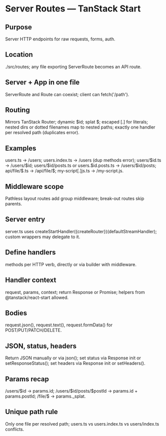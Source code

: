 # Server Routes — TanStack Start

## Purpose

Server HTTP endpoints for raw requests, forms, auth.

## Location

./src/routes; any file exporting ServerRoute becomes an API route.

## Server + App in one file

ServerRoute and Route can coexist; client can fetch('/path').

## Routing

Mirrors TanStack Router; dynamic \$id; splat \$; escaped \[.] for literals; nested dirs or dotted filenames map to nested paths; exactly one handler per resolved path (duplicates error).

## Examples

users.ts → /users; users.index.ts → /users (dup methods error); users/\$id.ts → /users/\$id; users/\$id/posts.ts or users.\$id.posts.ts → /users/\$id/posts; api/file/\$.ts → /api/file/\$; my-script\[.]js.ts → /my-script.js.

## Middleware scope

Pathless layout routes add group middleware; break-out routes skip parents.

## Server entry

server.ts uses createStartHandler({createRouter})(defaultStreamHandler); custom wrappers may delegate to it.

## Define handlers

methods per HTTP verb, directly or via builder with middleware.

## Handler context

request, params, context; return Response or Promise<Response>; helpers from @tanstack/react-start allowed.

## Bodies

request.json(), request.text(), request.formData() for POST/PUT/PATCH/DELETE.

## JSON, status, headers

Return JSON manually or via json(); set status via Response init or setResponseStatus(); set headers via Response init or setHeaders().

## Params recap

/users/\$id → params.id; /users/\$id/posts/\$postId → params.id + params.postId; /file/\$ → params.\_splat.

## Unique path rule

Only one file per resolved path; users.ts vs users.index.ts vs users/index.ts conflicts.
